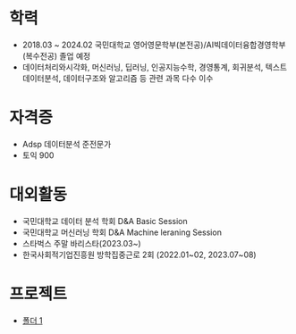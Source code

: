 # 학력
  - 2018.03 ~ 2024.02 국민대학교 영어영문학부(본전공)/AI빅데이터융합경영학부(복수전공) 졸업 예정 
  - 데이터처리와시각화, 머신러닝, 딥러닝, 인공지능수학, 경영통계, 회귀분석, 텍스트데이터분석, 데이터구조와 알고리즘 등 관련 과목 다수 이수

# 자격증
  - Adsp 데이터분석 준전문가
  - 토익 900

# 대외활동
  - 국민대학교 데이터 분석 학회 D&A Basic Session
  - 국민대학교 머신러닝 학회 D&A Machine leraning Session
  - 스타벅스 주말 바리스타(2023.03~)
  - 한국사회적기업진흥원 방학집중근로 2회 (2022.01~02, 2023.07~08)

# 프로젝트
  - [폴더 1](데이콘유전정보품종)
